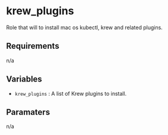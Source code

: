 krew_plugins
=========

Role that will to install mac os kubectl, krew and related plugins.

Requirements
------------
n/a

Variables
--------------

- `krew_plugins` : A list of Krew plugins to install.

Paramaters
--------------

n/a